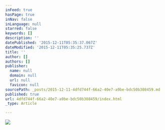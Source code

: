 ```yaml
---
inFeed: true
hasPage: true
inNav: false
inLanguage: null
starred: false
keywords: []
description: ''
datePublished: '2015-12-11T05:35:37.067Z'
dateModified: '2015-12-11T05:35:25.737Z'
title: ''
author: []
authors: []
publisher:
  name: null
  domain: null
  url: null
  favicon: null
sourcePath: _posts/2015-12-11-4dfd744f-66a2-40e7-a9be-bdc50b308459.md
published: true
url: 4dfd744f-66a2-40e7-a9be-bdc50b308459/index.html
_type: Article

---
```

![](https://the-grid-user-content.s3-us-west-2.amazonaws.com/1ef2c87f-b513-48fc-9c8c-d096b3b37538.png)